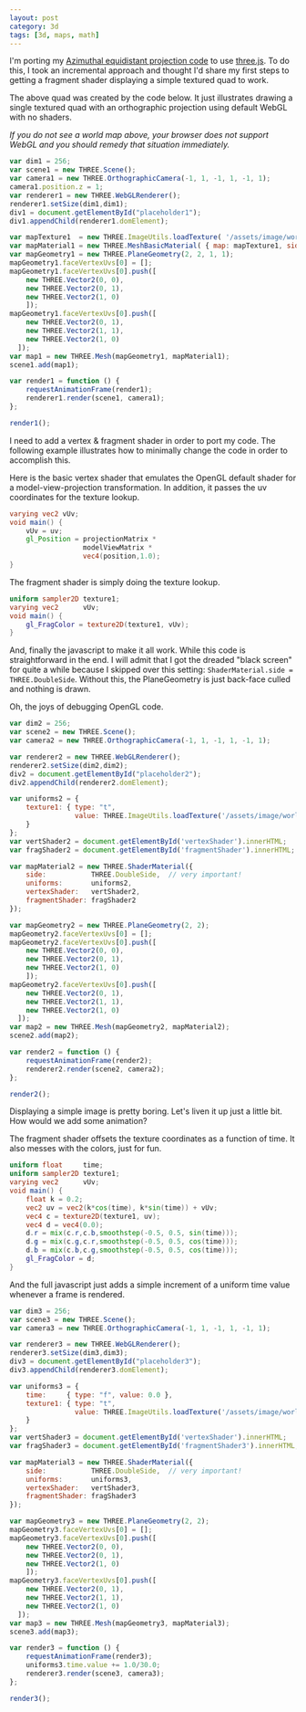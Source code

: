 ```yaml
---
layout: post
category: 3d
tags: [3d, maps, math]
---
```


<script src="/assets/js/three.min.65.js"></script>

I'm porting my [Azimuthal equidistant projection
code](http://www.rogerandwendy.com/roger/azeq/index.html) to use
[three.js](http://threejs.org/).  To do this, I took an incremental
approach and thought I'd share my first steps to getting a fragment
shader displaying a simple textured quad to work.

<div id="placeholder1"></div>

The above quad was created by the code below.  It just illustrates
drawing a single textured quad with an orthographic projection using
default WebGL with no shaders.

*If you do not see a world map above, your browser does not support WebGL
and you should remedy that situation immediately.*

```javascript
var dim1 = 256;
var scene1 = new THREE.Scene();
var camera1 = new THREE.OrthographicCamera(-1, 1, -1, 1, -1, 1);
camera1.position.z = 1;
var renderer1 = new THREE.WebGLRenderer();
renderer1.setSize(dim1,dim1);
div1 = document.getElementById("placeholder1");
div1.appendChild(renderer1.domElement);

var mapTexture1  = new THREE.ImageUtils.loadTexture( '/assets/image/world512x256.jpg' );
var mapMaterial1 = new THREE.MeshBasicMaterial( { map: mapTexture1, side: THREE.DoubleSide } );
var mapGeometry1 = new THREE.PlaneGeometry(2, 2, 1, 1);
mapGeometry1.faceVertexUvs[0] = [];
mapGeometry1.faceVertexUvs[0].push([
    new THREE.Vector2(0, 0),
    new THREE.Vector2(0, 1),
    new THREE.Vector2(1, 0)
    ]);
mapGeometry1.faceVertexUvs[0].push([
    new THREE.Vector2(0, 1),
    new THREE.Vector2(1, 1),
    new THREE.Vector2(1, 0)
  ]);
var map1 = new THREE.Mesh(mapGeometry1, mapMaterial1);
scene1.add(map1);

var render1 = function () {
    requestAnimationFrame(render1);
    renderer1.render(scene1, camera1);
};

render1();
```

<script>
    var dim1 = 256;
    var scene1 = new THREE.Scene();
    var camera1 = new THREE.OrthographicCamera(-1, 1, -1, 1, -1, 1);
    camera1.position.z = 1;
    var renderer1 = new THREE.WebGLRenderer();
    renderer1.setSize(dim1,dim1);
    div1 = document.getElementById("placeholder1");
    div1.appendChild(renderer1.domElement);

    var mapTexture1  = new THREE.ImageUtils.loadTexture( '/assets/image/world512x256.jpg' );
    var mapMaterial1 = new THREE.MeshBasicMaterial( { map: mapTexture1, side: THREE.DoubleSide } );
    var mapGeometry1 = new THREE.PlaneGeometry(2, 2, 1, 1);
    mapGeometry1.faceVertexUvs[0] = [];
    mapGeometry1.faceVertexUvs[0].push([
        new THREE.Vector2(0, 0),
        new THREE.Vector2(0, 1),
        new THREE.Vector2(1, 0)
        ]);
    mapGeometry1.faceVertexUvs[0].push([
        new THREE.Vector2(0, 1),
        new THREE.Vector2(1, 1),
        new THREE.Vector2(1, 0)
      ]);
    var map1 = new THREE.Mesh(mapGeometry1, mapMaterial1);
    scene1.add(map1);

    var render1 = function () {
        requestAnimationFrame(render1);
        renderer1.render(scene1, camera1);
    };

    render1();
</script>

I need to add a vertex & fragment shader in order to port my code.
The following example illustrates how to minimally change the code in
order to accomplish this.

<div id="placeholder2"></div>

Here is the basic vertex shader that emulates the OpenGL default
shader for a model-view-projection transformation.  In addition, it
passes the uv coordinates for the texture lookup.

```glsl
varying vec2 vUv;
void main() {
    vUv = uv;
    gl_Position = projectionMatrix *
                  modelViewMatrix *
                  vec4(position,1.0);
}
```

<script id="vertexShader" type="x-shader/x-vertex">
    varying vec2 vUv;
    void main() {
        vUv = uv;
        gl_Position = projectionMatrix *
                      modelViewMatrix *
                      vec4(position,1.0);
    }
</script>

The fragment shader is simply doing the texture lookup.

```glsl
uniform sampler2D texture1;
varying vec2      vUv;
void main() {
    gl_FragColor = texture2D(texture1, vUv);
}
```

<script id="fragmentShader" type="x-shader/x-fragment">
    uniform sampler2D texture1;
    varying vec2      vUv;
    void main() {
        gl_FragColor = texture2D(texture1, vUv);
    }
</script>

And, finally the javascript to make it all work.  While this code is
straightforward in the end.  I will admit that I got the dreaded "black
screen" for quite a while because I skipped over this setting:
`ShaderMaterial.side = THREE.DoubleSide`.  Without this, the
PlaneGeometry is just back-face culled and nothing is drawn.

Oh, the joys of debugging OpenGL code.

```javascript
var dim2 = 256;
var scene2 = new THREE.Scene();
var camera2 = new THREE.OrthographicCamera(-1, 1, -1, 1, -1, 1);

var renderer2 = new THREE.WebGLRenderer();
renderer2.setSize(dim2,dim2);
div2 = document.getElementById("placeholder2");
div2.appendChild(renderer2.domElement);

var uniforms2 = {
    texture1: { type: "t",
                value: THREE.ImageUtils.loadTexture('/assets/image/world512x256.jpg')
    }
};
var vertShader2 = document.getElementById('vertexShader').innerHTML;
var fragShader2 = document.getElementById('fragmentShader').innerHTML;

var mapMaterial2 = new THREE.ShaderMaterial({
    side:           THREE.DoubleSide,  // very important!
    uniforms:       uniforms2,
    vertexShader:   vertShader2,
    fragmentShader: fragShader2
});

var mapGeometry2 = new THREE.PlaneGeometry(2, 2);
mapGeometry2.faceVertexUvs[0] = [];
mapGeometry2.faceVertexUvs[0].push([
    new THREE.Vector2(0, 0),
    new THREE.Vector2(0, 1),
    new THREE.Vector2(1, 0)
    ]);
mapGeometry2.faceVertexUvs[0].push([
    new THREE.Vector2(0, 1),
    new THREE.Vector2(1, 1),
    new THREE.Vector2(1, 0)
  ]);
var map2 = new THREE.Mesh(mapGeometry2, mapMaterial2);
scene2.add(map2);

var render2 = function () {
    requestAnimationFrame(render2);
    renderer2.render(scene2, camera2);
};

render2();
```

<script>
    var dim2 = 256;
    var scene2 = new THREE.Scene();
    var camera2 = new THREE.OrthographicCamera(-1, 1, -1, 1, -1, 1);

    var renderer2 = new THREE.WebGLRenderer();
    renderer2.setSize(dim2,dim2);
    div2 = document.getElementById("placeholder2");
    div2.appendChild(renderer2.domElement);

    var uniforms2 = {
        texture1: { type: "t",
                    value: THREE.ImageUtils.loadTexture('/assets/image/world512x256.jpg')
        }
    };
    var vertShader2 = document.getElementById('vertexShader').innerHTML;
    var fragShader2 = document.getElementById('fragmentShader').innerHTML;

    var mapMaterial2 = new THREE.ShaderMaterial({
        side:           THREE.DoubleSide,  // very important!
        uniforms:       uniforms2,
        vertexShader:   vertShader2,
        fragmentShader: fragShader2
    });

    var mapGeometry2 = new THREE.PlaneGeometry(2, 2);
    mapGeometry2.faceVertexUvs[0] = [];
    mapGeometry2.faceVertexUvs[0].push([
        new THREE.Vector2(0, 0),
        new THREE.Vector2(0, 1),
        new THREE.Vector2(1, 0)
        ]);
    mapGeometry2.faceVertexUvs[0].push([
        new THREE.Vector2(0, 1),
        new THREE.Vector2(1, 1),
        new THREE.Vector2(1, 0)
      ]);
    var map2 = new THREE.Mesh(mapGeometry2, mapMaterial2);
    scene2.add(map2);

    var render2 = function () {
        requestAnimationFrame(render2);
        renderer2.render(scene2, camera2);
    };

    render2();
</script>

Displaying a simple image is pretty boring.  Let's liven it up
just a little bit.  How would we add some animation?

<div id="placeholder3"></div>

The fragment shader offsets the texture coordinates as a function of
time.  It also messes with the colors, just for fun.

```glsl
uniform float     time;
uniform sampler2D texture1;
varying vec2      vUv;
void main() {
    float k = 0.2;
    vec2 uv = vec2(k*cos(time), k*sin(time)) + vUv;
    vec4 c = texture2D(texture1, uv);
    vec4 d = vec4(0.0);
    d.r = mix(c.r,c.b,smoothstep(-0.5, 0.5, sin(time)));
    d.g = mix(c.g,c.r,smoothstep(-0.5, 0.5, cos(time)));
    d.b = mix(c.b,c.g,smoothstep(-0.5, 0.5, cos(time)));
    gl_FragColor = d;
}
```
<script id="fragmentShader3" type="x-shader/x-fragment">
    uniform float     time;
    uniform sampler2D texture1;
    varying vec2      vUv;
    void main() {
        float k = 0.2;
        vec2 uv = vec2(k*cos(time), k*sin(time)) + vUv;
        vec4 c = texture2D(texture1, uv);
        vec4 d = vec4(0.0);
        d.r = mix(c.r,c.b,smoothstep(-0.5, 0.5, sin(time)));
        d.g = mix(c.g,c.r,smoothstep(-0.5, 0.5, cos(time)));
        d.b = mix(c.b,c.g,smoothstep(-0.5, 0.5, cos(time)));
        gl_FragColor = d;
    }
</script>

And the full javascript just adds a simple increment of a uniform time
value whenever a frame is rendered.

```javascript
var dim3 = 256;
var scene3 = new THREE.Scene();
var camera3 = new THREE.OrthographicCamera(-1, 1, -1, 1, -1, 1);

var renderer3 = new THREE.WebGLRenderer();
renderer3.setSize(dim3,dim3);
div3 = document.getElementById("placeholder3");
div3.appendChild(renderer3.domElement);

var uniforms3 = {
    time:     { type: "f", value: 0.0 },
    texture1: { type: "t",
                value: THREE.ImageUtils.loadTexture('/assets/image/world512x256.jpg')
    }
};
var vertShader3 = document.getElementById('vertexShader').innerHTML;
var fragShader3 = document.getElementById('fragmentShader3').innerHTML;

var mapMaterial3 = new THREE.ShaderMaterial({
    side:           THREE.DoubleSide,  // very important!
    uniforms:       uniforms3,
    vertexShader:   vertShader3,
    fragmentShader: fragShader3
});

var mapGeometry3 = new THREE.PlaneGeometry(2, 2);
mapGeometry3.faceVertexUvs[0] = [];
mapGeometry3.faceVertexUvs[0].push([
    new THREE.Vector2(0, 0),
    new THREE.Vector2(0, 1),
    new THREE.Vector2(1, 0)
    ]);
mapGeometry3.faceVertexUvs[0].push([
    new THREE.Vector2(0, 1),
    new THREE.Vector2(1, 1),
    new THREE.Vector2(1, 0)
  ]);
var map3 = new THREE.Mesh(mapGeometry3, mapMaterial3);
scene3.add(map3);

var render3 = function () {
    requestAnimationFrame(render3);
    uniforms3.time.value += 1.0/30.0;
    renderer3.render(scene3, camera3);
};

render3();
```

<script>
    var dim3 = 256;
    var scene3 = new THREE.Scene();
    var camera3 = new THREE.OrthographicCamera(-1, 1, -1, 1, -1, 1);

    var renderer3 = new THREE.WebGLRenderer();
    renderer3.setSize(dim3,dim3);
    div3 = document.getElementById("placeholder3");
    div3.appendChild(renderer3.domElement);

    var uniforms3 = {
        time:     { type: "f", value: 0.0 },
        texture1: { type: "t",
                    value: THREE.ImageUtils.loadTexture('/assets/image/world512x256.jpg')
        }
    };
    var vertShader3 = document.getElementById('vertexShader').innerHTML;
    var fragShader3 = document.getElementById('fragmentShader3').innerHTML;

    var mapMaterial3 = new THREE.ShaderMaterial({
        side:           THREE.DoubleSide,  // very important!
        uniforms:       uniforms3,
        vertexShader:   vertShader3,
        fragmentShader: fragShader3
    });

    var mapGeometry3 = new THREE.PlaneGeometry(2, 2);
    mapGeometry3.faceVertexUvs[0] = [];
    mapGeometry3.faceVertexUvs[0].push([
        new THREE.Vector2(0, 0),
        new THREE.Vector2(0, 1),
        new THREE.Vector2(1, 0)
        ]);
    mapGeometry3.faceVertexUvs[0].push([
        new THREE.Vector2(0, 1),
        new THREE.Vector2(1, 1),
        new THREE.Vector2(1, 0)
      ]);
    var map3 = new THREE.Mesh(mapGeometry3, mapMaterial3);
    scene3.add(map3);

    var render3 = function () {
        requestAnimationFrame(render3);
        uniforms3.time.value += 1.0/30.0;
        renderer3.render(scene3, camera3);
    };

    render3();
</script>
